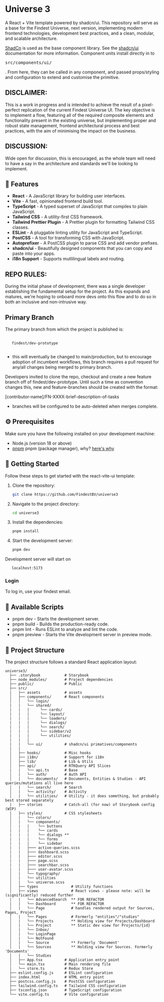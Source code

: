 # Universe 3

A React + Vite template powered by shadcn/ui. This repository will serve as a base for the Findest Universe, next version, implementing modern frontend technologies, development best practices, and a clean, modular, and scalable architecture.

[ShadCn](https://ui.shadcn.com/) is used as the base component library. See the [shadcn/ui](https://ui.shadcn.com/) documentation for more information.
Component units install directly in to <pre>src/components/ui/</pre>. From here, they can be called in any component, and passed props/styling and configuration to extend and customise the primitive.

## DISCLAIMER:

This is a work in progress and is intended to achieve the result of a pixel-perfect replication of the current Findest Universe UI.
The key objective is to implement a flow, featuring all of the required composite elements and functionality present in the existing universe, but implementing proper and robust state management, frontend architectural process and best practices, with the aim of minimising the impact on the business.

## DISCUSSION:

Wide open for discussion, this is encouraged, as the whole team will need to have a say in the architecture and standards we'll be looking to implement.

## 🎉 Features

- **React** - A JavaScript library for building user interfaces.
- **Vite** - A fast, opinionated frontend build tool.
- **TypeScript** - A typed superset of JavaScript that compiles to plain JavaScript.
- **Tailwind CSS** - A utility-first CSS framework.
- **Tailwind Prettier Plugin** - A Prettier plugin for formatting Tailwind CSS classes.
- **ESLint** - A pluggable linting utility for JavaScript and TypeScript.
- **PostCSS** - A tool for transforming CSS with JavaScript.
- **Autoprefixer** - A PostCSS plugin to parse CSS and add vendor prefixes.
- **shadcn/ui** - Beautifully designed components that you can copy and paste into your apps.
- **i18n Support** - Supports mutlilingual labels and routing.

## REPO RULES:

During the initial phase of development, there was a single developer establishing the fundamental setup for the project. As this expands and matures, we're hoping to onboard more devs onto this flow and to do so in both an inclusive and non-intrusive way.

## Primary Branch

The primary branch from which the project is published is:

<pre>
   <code>
   findest/dev-prototype
   </code>
</pre>

- this will eventually be changed to main/production, but to encourage adoption of incumbent workflows, this branch requires a pull request for any/all changes being merged to primary branch.

Developers invited to clone the repo, checkout and create a new feature branch off of findest/dev-prototype. Until such a time as convention changes this, new and feature-branches should be created with the format:

[contributor-name]/FN-XXXX-brief-description-of-tasks

- branches will be configured to be auto-deleted when merges complete.

## ⚙️ Prerequisites

Make sure you have the following installed on your development machine:

- Node.js (version 18 or above)
- [pnpm](https://pnpm.io/) pnpm (package manager), why? [here's why](https://peerlist.io/blog/engineering/what-is-pnpm-and-why-you-should-use-it)

## 🚀 Getting Started

Follow these steps to get started with the react-vite-ui template:

1. Clone the repository:

   ```bash
   git clone https://github.com/FindestBV/universe3
   ```

2. Navigate to the project directory:

   ```bash
   cd universe3
   ```

3. Install the dependencies:

   ```bash
   pnpm install
   ```

4. Start the development server:

   ```bash
   pnpm dev
   ```

Development server will start on

```bash
   localhost:5173
```

### Login

To log in, use your findest email.

## 📜 Available Scripts

- pnpm dev - Starts the development server.
- pnpm build - Builds the production-ready code.
- pnpm lint - Runs ESLint to analyze and lint the code.
- pnpm preview - Starts the Vite development server in preview mode.

## 📂 Project Structure

The project structure follows a standard React application layout:

```
universe3/
  ├── .storybook           # Storybook
  ├── node_modules/        # Project dependencies
  ├── public/              # Public
  ├── src/
  |   ├── assets           # assets
  │   ├── components/      # React components
  │   │   └── login/
  |   |   └── shared/
  |   |   |     └── cards/
  |   |   |     └── layout/
  |   |   |     └── loaders/
  |   |   |     └── dialogs/
  |   |   |     └── search/
  |   |   |     └── sidebar/v2
  |   |   |     └── utilities/
  |   |   |
  |   |   └── ui/          # shadcn/ui primatives/components
  |   |
  │   ├── hooks/           # Misc hooks
  │   ├── i18n/            # Support for i18n
  │   ├── lib/             # Lib & Utils
  │   ├── api/             # RTKQuery API Slices
  |   |   └── api.ts       # Base
  │   |   └── auth/        # Auth API
  │   |   └── documents/   # Documents, Entities & Studies - API queries/mutations all live here
  │   |   └── search/      # Search
  │   |   └── activity/    # Activity
  │   |   └── utilities/   # Utility - it does something, but probably best stored separately
  |   ├── stories          # Catch-all (for now) of Storybook config (WIP)
  |   ├── styles/          # CSS stylesheets
  │   |   └── colors/
  │   |   └── components/
  │   |   |    └── buttons
  |   |   |    └── cards
  |   |   |    └── dialogs **
  |   |   |    └── forms
  |   |   |    └── sidebar
  |   |   ├─── active-queries.scss
  |   |   ├─── dashboard.scss
  |   |   ├─── editor.scss
  |   |   ├─── page.scss
  |   |   ├─── searchbar.scss
  |   |   ├─── user-avatar.scss
  │   |   └── typography/
  │   |   └── utilities
  │   |   └── universe.scss
  │   ├── types               # Utility functions
  │   ├── views               # React views - please note: will be (significantly) reduced further
  |   |   └── AdvancedSearch  ** FOR REFACTOR
  |   |   └── Dashboard       ** FOR REFACTOR
  │   |   └── Page            # handles rendered output for Sources, Pages, Project
  │   |   └── Pages           # Formerly "entities"/"studies"
  │   |   └── Projects        ** Holding view for Projects/Dashboard
  │   |   └── Project         ** Static dev view for Projects/{id}
  │   |   └── Inbox/
  │   |   └── LoginPage
  │   |   └── NotFound
  │   |   └── Source          ** Formerly 'Document'
  │   |   └── Sources         ** Holding view for Sources. Formerly 'Documents'
  │   |   └── Studies
  │   ├── App.tsx          # Application entry point
  │   └── main.tsx         # Main rendering file
  |   └── store.ts         # Redux Store
  ├── eslint.config.js     # ESLint configuration
  ├── index.html           # HTML entry point
  ├── postcss.config.js    # PostCSS configuration
  ├── tailwind.config.ts   # Tailwind CSS configuration
  ├── tsconfig.json        # TypeScript configuration
  └── vite.config.ts       # Vite configuration
```
